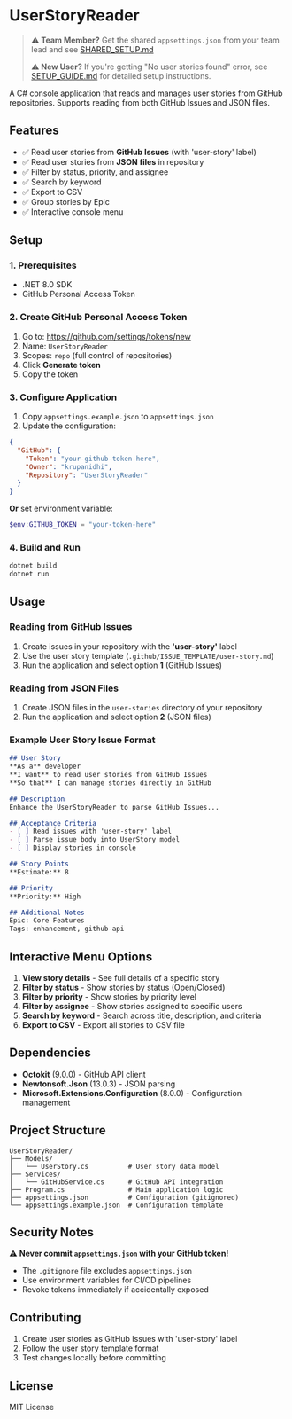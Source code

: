 # UserStoryReader

> **⚠️ Team Member?** Get the shared `appsettings.json` from your team lead and see [SHARED_SETUP.md](SHARED_SETUP.md)
> 
> **⚠️ New User?** If you're getting "No user stories found" error, see [SETUP_GUIDE.md](SETUP_GUIDE.md) for detailed setup instructions.

A C# console application that reads and manages user stories from GitHub repositories. Supports reading from both GitHub Issues and JSON files.

## Features

- ✅ Read user stories from **GitHub Issues** (with 'user-story' label)
- ✅ Read user stories from **JSON files** in repository
- ✅ Filter by status, priority, and assignee
- ✅ Search by keyword
- ✅ Export to CSV
- ✅ Group stories by Epic
- ✅ Interactive console menu

## Setup

### 1. Prerequisites

- .NET 8.0 SDK
- GitHub Personal Access Token

### 2. Create GitHub Personal Access Token

1. Go to: https://github.com/settings/tokens/new
2. Name: `UserStoryReader`
3. Scopes: `repo` (full control of repositories)
4. Click **Generate token**
5. Copy the token

### 3. Configure Application

1. Copy `appsettings.example.json` to `appsettings.json`
2. Update the configuration:

```json
{
  "GitHub": {
    "Token": "your-github-token-here",
    "Owner": "krupanidhi",
    "Repository": "UserStoryReader"
  }
}
```

**Or** set environment variable:
```powershell
$env:GITHUB_TOKEN = "your-token-here"
```

### 4. Build and Run

```powershell
dotnet build
dotnet run
```

## Usage

### Reading from GitHub Issues

1. Create issues in your repository with the **'user-story'** label
2. Use the user story template (`.github/ISSUE_TEMPLATE/user-story.md`)
3. Run the application and select option **1** (GitHub Issues)

### Reading from JSON Files

1. Create JSON files in the `user-stories` directory of your repository
2. Run the application and select option **2** (JSON files)

### Example User Story Issue Format

```markdown
## User Story
**As a** developer
**I want** to read user stories from GitHub Issues
**So that** I can manage stories directly in GitHub

## Description
Enhance the UserStoryReader to parse GitHub Issues...

## Acceptance Criteria
- [ ] Read issues with 'user-story' label
- [ ] Parse issue body into UserStory model
- [ ] Display stories in console

## Story Points
**Estimate:** 8

## Priority
**Priority:** High

## Additional Notes
Epic: Core Features
Tags: enhancement, github-api
```

## Interactive Menu Options

1. **View story details** - See full details of a specific story
2. **Filter by status** - Show stories by status (Open/Closed)
3. **Filter by priority** - Show stories by priority level
4. **Filter by assignee** - Show stories assigned to specific users
5. **Search by keyword** - Search across title, description, and criteria
6. **Export to CSV** - Export all stories to CSV file

## Dependencies

- **Octokit** (9.0.0) - GitHub API client
- **Newtonsoft.Json** (13.0.3) - JSON parsing
- **Microsoft.Extensions.Configuration** (8.0.0) - Configuration management

## Project Structure

```
UserStoryReader/
├── Models/
│   └── UserStory.cs          # User story data model
├── Services/
│   └── GitHubService.cs      # GitHub API integration
├── Program.cs                # Main application logic
├── appsettings.json          # Configuration (gitignored)
└── appsettings.example.json  # Configuration template
```

## Security Notes

⚠️ **Never commit `appsettings.json` with your GitHub token!**

- The `.gitignore` file excludes `appsettings.json`
- Use environment variables for CI/CD pipelines
- Revoke tokens immediately if accidentally exposed

## Contributing

1. Create user stories as GitHub Issues with 'user-story' label
2. Follow the user story template format
3. Test changes locally before committing

## License

MIT License
